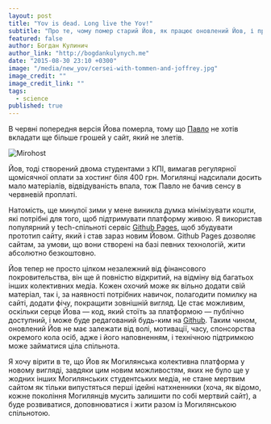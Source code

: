 ```yaml
---
layout: post
title: "Yov is dead. Long live the Yov!"
subtitle: "Про те, чому помер старий Йов, як працює оновлений Йов, і про надію на Могилянську спільноту"
featured: false
author: Богдан Кулинич
author_link: "http://bogdankulynych.me"
date: "2015-08-30 23:10 +0300"
image: "/media/new_yov/cersei-with-tommen-and-joffrey.jpg"
image_credit: ""
image_credit_link: ""
tags: 
  - science
published: true
---
```




В червні попередня версія Йова померла, тому що [Павло](https://www.facebook.com/bondarenkopavlo) не хотів вкладати ще більше грошей у сайт, який не злетів.

![Mirohost](https://scontent-bru2-1.xx.fbcdn.net/hphotos-xpt1/t31.0-8/s720x720/11289429_929389600441297_8490689269719896937_o.jpg)

Йов, тоді створений двома студентами з КПІ, вимагав регулярної щомісячної оплати за хостинг біля 400 грн. Могилянці  надсилали досить мало матеріалів, відвідуваність впала, тож Павло не бачив сенсу в червневій проплаті.

Натомість, ще минулої зими у мене виникла думка мінімізувати кошти, які потрібні для того, щоб підтримувати платформу живою. Я використав популярний у tech-спільноті сервіс [Github Pages](http://pages.github.com), щоб збудувати прототип сайту, який і став зараз новим Йовом. Github Pages дозволяє сайтам, за умови, що вони створені на базі певних технологій, жити абсолютно безкоштовно.

Йов тепер не просто цілком незалежний від фінансового покровительства, він ще й повністю відкритий, на відміну від багатьох інших колективних медіа. Кожен охочий може як вільно додати свій матеріал, так і, за наявності потрібних навичок, полагодити помилку на сайті, додати фічу, покращити зовнішній вигляд. Це стає можливим, оскільки серце Йова — код, який стоїть за платформою — публічно доступний, і може буде редагований будь-ким на [Github](http://github.com/boretskyi/boretskyi.github.io). Таким чином, оновлений Йов не має залежати від волі, мотивації, часу, спонсорства окремого кола осіб, адже і його наповненням, і технічною підтримкою може займатися ціла спільнота.

Я хочу вірити в те, що Йов як Могилянська колективна платформа у новому вигляді, завдяки цим новим можливостям, яких не було ще у жодних інших Могилянських студентських медіа, не стане мертвим сайтом як тільки випустяться перші ідейні натхненники (хоча, як відомо, кожне покоління Могилянців мусить залишити по собі мертвий сайт), а буде розвиватися, доповнюватися і жити разом із Могилянською спільнотою.
